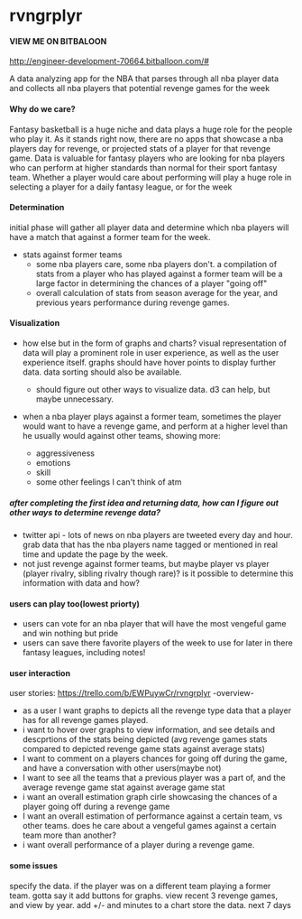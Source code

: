 # rvngrplyr

#### VIEW ME ON BITBALOON
http://engineer-development-70664.bitballoon.com/#

A data analyzing app for the NBA that parses through all nba player data and collects all nba players that potential revenge games for the week

#### Why do we care?
Fantasy basketball is a huge niche and data plays a huge role for the people who play it. As it stands right now, there are no apps that showcase a nba players day for revenge, or projected stats of a player for that revenge game. Data is valuable for fantasy players who are looking for nba players who can perform at higher standards than normal for their sport fantasy team. Whether a player would care about performing will play a huge role in selecting a player for a daily fantasy league, or for the week


#### Determination
initial phase will gather all player data and determine which nba players will have a match that against a former team for the week.
- stats against former teams
    - some nba players care, some nba players don't. a compilation of stats from a player who has played against a former team will be a large factor in determining the chances of a player "going off"
    - overall calculation of stats from season average for the year, and previous years performance during revenge games.

#### Visualization
- how else but in the form of graphs and charts? visual representation of data will play a prominent role in user experience, as well as the user experience itself. graphs should have hover points to display further data. data sorting should also be available.
    - should figure out other ways to visualize data. d3 can help, but maybe unnecessary.


- when a nba player plays against a former team, sometimes the player would want to have a revenge game, and perform at a higher level than he usually would against other teams, showing more:
    - aggressiveness
    - emotions
    - skill
    - some other feelings I can't think of atm

##### after completing the first idea and returning data, how can I figure out other ways to determine revenge data?
- twitter api - lots of news on nba players are tweeted every day and hour. grab data that has the nba players name tagged or mentioned in real time and update the page by the week.
- not just revenge against former teams, but maybe player vs player (player rivalry, sibling rivalry though rare)? is it possible to determine this information with data and how?

#### users can play too(lowest priorty)
- users can vote for an nba player that will have the most vengeful game and win nothing but pride
- users can save there favorite players of the week to use for later in there fantasy leagues, including notes!

#### user interaction
user stories: https://trello.com/b/EWPuywCr/rvngrplyr
-overview-
- as a user I want graphs to depicts all the revenge type data that a player has for all revenge games played.
- i want to hover over graphs to view information, and see details and descprtions of the stats being depicted (avg revenge games stats compared to depicted revenge game stats against average stats)
- I want to comment on a players chances for going off during the game, and have a conversation with other users(maybe not)
- I want to see all the teams that a previous player was a part of, and the average revenge game stat against average game stat
- i want an overall estimation graph cirle showcasing the chances of a player going off during a revenge game
- I want an overall estimation of performance against a certain team, vs other teams. does he care about a vengeful games against a certain team more than another?
- i want overall performance of a player during a revenge game.





#### some issues
specify the data. if the player was on a different team playing a former team. gotta say it
add buttons for graphs. view recent 3 revenge games, and view by year.
add +/- and minutes to a chart
store the data.
next 7 days
